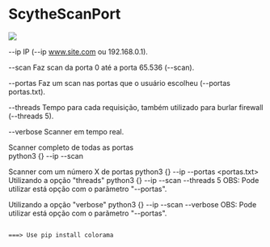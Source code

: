 # ScytheScanPort

![](https://image.myanimelist.net/ui/_3fYL8i6Q-n-155t3dn_4hksVs3MIJxHadG7A7FI_oTy9pL-UqrC-cycJtDkuZzC)

--ip        IP (--ip www.site.com ou 192.168.0.1).

--scan      Faz scan da porta 0 até a porta 65.536 (--scan).

--portas    Faz um scan nas portas que o usuário escolheu (--portas portas.txt).

--threads   Tempo para cada requisição, também utilizado para burlar firewall (--threads 5).

--verbose   Scanner em tempo real.

  Scanner completo de todas as portas                                                      
python3 {} --ip <IP> --scan
  
Scanner com um número X de portas
  python3 {} --ip <IP> --portas <portas.txt>
Utilizando a opção "threads"
  python3 {} --ip <IP> --scan --threads 5
OBS: Pode utilizar está opção com o parãmetro "--portas".
  
Utilizando a opção "verbose"
  python3 {} --ip <IP> --scan --verbose
OBS: Pode utilizar está opção com o parãmetro "--portas".


                                                                        ===> Use pip install colorama

